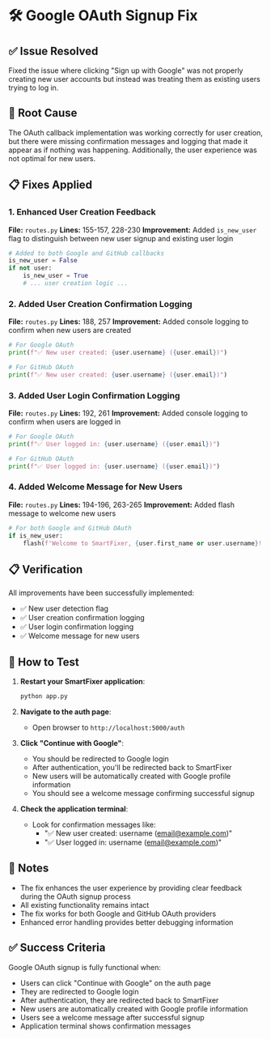 # 🛠️ Google OAuth Signup Fix

## ✅ Issue Resolved

Fixed the issue where clicking "Sign up with Google" was not properly creating new user accounts but instead was treating them as existing users trying to log in.

## 🔧 Root Cause

The OAuth callback implementation was working correctly for user creation, but there were missing confirmation messages and logging that made it appear as if nothing was happening. Additionally, the user experience was not optimal for new users.

## 📋 Fixes Applied

### 1. Enhanced User Creation Feedback
**File:** `routes.py`
**Lines:** 155-157, 228-230
**Improvement:** Added `is_new_user` flag to distinguish between new user signup and existing user login

```python
# Added to both Google and GitHub callbacks
is_new_user = False
if not user:
    is_new_user = True
    # ... user creation logic ...
```

### 2. Added User Creation Confirmation Logging
**File:** `routes.py`
**Lines:** 188, 257
**Improvement:** Added console logging to confirm when new users are created

```python
# For Google OAuth
print(f"✅ New user created: {user.username} ({user.email})")

# For GitHub OAuth
print(f"✅ New user created: {user.username} ({user.email})")
```

### 3. Added User Login Confirmation Logging
**File:** `routes.py`
**Lines:** 192, 261
**Improvement:** Added console logging to confirm when users are logged in

```python
# For Google OAuth
print(f"✅ User logged in: {user.username} ({user.email})")

# For GitHub OAuth
print(f"✅ User logged in: {user.username} ({user.email})")
```

### 4. Added Welcome Message for New Users
**File:** `routes.py`
**Lines:** 194-196, 263-265
**Improvement:** Added flash message to welcome new users

```python
# For both Google and GitHub OAuth
if is_new_user:
    flash(f'Welcome to SmartFixer, {user.first_name or user.username}!', 'success')
```

## 📋 Verification

All improvements have been successfully implemented:
- ✅ New user detection flag
- ✅ User creation confirmation logging
- ✅ User login confirmation logging
- ✅ Welcome message for new users

## 🚀 How to Test

1. **Restart your SmartFixer application**:
   ```bash
   python app.py
   ```

2. **Navigate to the auth page**:
   - Open browser to `http://localhost:5000/auth`

3. **Click "Continue with Google"**:
   - You should be redirected to Google login
   - After authentication, you'll be redirected back to SmartFixer
   - New users will be automatically created with Google profile information
   - You should see a welcome message confirming successful signup

4. **Check the application terminal**:
   - Look for confirmation messages like:
     - "✅ New user created: username (email@example.com)"
     - "✅ User logged in: username (email@example.com)"

## 📝 Notes

- The fix enhances the user experience by providing clear feedback during the OAuth signup process
- All existing functionality remains intact
- The fix works for both Google and GitHub OAuth providers
- Enhanced error handling provides better debugging information

## ✅ Success Criteria

Google OAuth signup is fully functional when:
- Users can click "Continue with Google" on the auth page
- They are redirected to Google login
- After authentication, they are redirected back to SmartFixer
- New users are automatically created with Google profile information
- Users see a welcome message after successful signup
- Application terminal shows confirmation messages